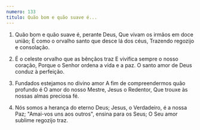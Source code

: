 ```yaml
---
numero: 133
titulo: Quão bom e quão suave é...
---
```

1. Quão bom e quão suave é, perante Deus,
   Que vivam os irmãos em doce união;
   É como o orvalho santo que desce lá dos céus,
   Trazendo regozijo e consolação.

2. É o celeste orvalho que as bênçãos traz
   E vivifica sempre o nosso coração,
   Porque o Senhor ordena a vida e a paz.
   O santo amor de Deus conduz à perfeição.

3. Fundados estejamos no divino amor
   A fim de compreendermos quão profundo é
   O amor do nosso Mestre, Jesus o Redentor,
   Que trouxe às nossas almas preciosa fé.

4. Nós somos a herança do eterno Deus;
   Jesus, o Verdadeiro, é a nossa Paz;
   "Amai-vos uns aos outros", ensina para os Seus;
   O Seu amor sublime regozijo traz.
